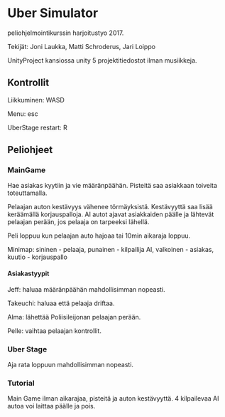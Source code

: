 # Uber Simulator
peliohjelmointikurssin harjoitustyo 2017.

Tekijät: Joni Laukka, Matti Schroderus, Jari Loippo

UnityProject kansiossa unity 5 projektitiedostot ilman musiikkeja.

## Kontrollit
Liikkuminen: WASD

Menu: esc

UberStage restart: R

## Peliohjeet
### MainGame
Hae asiakas kyytiin ja vie määränpäähän. Pisteitä saa asiakkaan toiveita toteuttamalla.

Pelaajan auton kestävyys vähenee törmäyksistä. Kestävyyttä saa lisää keräämällä korjauspalloja. AI autot ajavat asiakkaiden päälle ja lähtevät pelaajan perään, jos pelaaja on tarpeeksi lähellä.

Peli loppuu kun pelaajan auto hajoaa tai 10min aikaraja loppuu.

Minimap: sininen - pelaaja, punainen - kilpailija AI, valkoinen - asiakas, kuutio - korjauspallo
#### Asiakastyypit

Jeff: haluaa määränpäähän mahdollisimman nopeasti.

Takeuchi: haluaa että pelaaja driftaa.

Alma: lähettää Poliisileijonan pelaajan perään.

Pelle: vaihtaa pelaajan kontrollit.

### Uber Stage
Aja rata loppuun mahdollisimman nopeasti.

### Tutorial
Main Game ilman aikarajaa, pisteitä ja auton kestävyyttä. 4 kilpailevaa AI autoa voi laittaa päälle ja pois.
